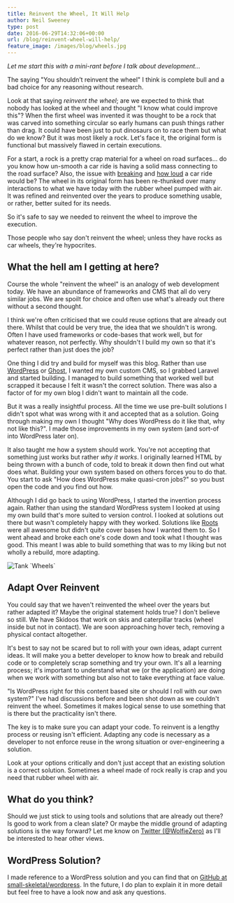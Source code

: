 ```yaml
---
title: Reinvent the Wheel, It Will Help
author: Neil Sweeney
type: post
date: 2016-06-29T14:32:06+00:00
url: /blog/reinvent-wheel-will-help/
feature_image: /images/blog/wheels.jpg
---
```


_Let me start this with a mini-rant before I talk about development&#8230;_

The saying "You shouldn’t reinvent the wheel" I think is complete bull and a bad choice for any reasoning without research.

Look at that saying _reinvent the wheel_; are we expected to think that nobody has looked at the wheel and thought "I know what could improve this"? When the first wheel was invented it was thought to be a rock that was carved into something circular so early humans can push things rather than drag. It could have been just to put dinosaurs on to race them but what do we know? But it was most likely a rock. Let's face it, the original form is functional but massively flawed in certain executions.

For a start, a rock is a pretty crap material for a wheel on road surfaces&#8230; do you know how un-smooth a car ride is having a solid mass connecting to the road surface? Also, the issue with [breaking][1] and [how loud][2] a car ride would be? The wheel in its original form has been re-thunked over many interactions to what we have today with the rubber wheel pumped with air. It was refined and reinvented over the years to produce something usable, or rather, better suited for its needs.

So it's safe to say we needed to reinvent the wheel to improve the execution.

Those people who say don't reinvent the wheel; unless they have rocks as car wheels, they're hypocrites.

## What the hell am I getting at here?

Course the whole "reinvent the wheel" is an analogy of web development today. We have an abundance of frameworks and CMS that all do very similar jobs. We are spoilt for choice and often use what's already out there without a second thought.

I think we're often criticised that we could reuse options that are already out there. Whilst that could be very true, the idea that we shouldn't is wrong. Often I have used frameworks or code-bases that work well, but for whatever reason, not perfectly. Why shouldn't I build my own so that it's perfect rather than just does the job?

One thing I did try and build for myself was this blog. Rather than use [WordPress][3] or [Ghost][4], I wanted my own custom CMS, so I grabbed Laravel and started building. I managed to build something that worked well but scrapped it because I felt it wasn't the correct solution. There was also a factor of for my own blog I didn't want to maintain all the code.

But it was a really insightful process. All the time we use pre-built solutions I didn't spot what was wrong with it and accepted that as a solution. Going through making my own I thought "Why does WordPress do it like that, why not like this?". I made those improvements in my own system (and sort-of into WordPress later on).

It also taught me how a system should work. You're not accepting that something just works but rather _why it works_. I originally learned HTML by being thrown with a bunch of code, told to break it down then find out what does what. Building your own system based on others forces you to do that. You start to ask "How does WordPress make quasi-cron jobs?" so you bust open the code and you find out how.

Although I did go back to using WordPress, I started the invention process again. Rather than using the standard WordPress system I looked at using my own build that's more suited to version control. I looked at solutions out there but wasn't completely happy with they worked. Solutions like [Roots][5] were all awesome but didn't quite cover bases how I wanted them to. So I went ahead and broke each one's code down and took what I thought was good. This meant I was able to build something that was to my liking but not wholly a rebuild, more adapting.

<div class="oversize oversize--overlay">
  <img src="https://i1.wp.com/wolfiezero.com/uploads/2016/05/tank.jpg" alt="Tank `Wheels`" />
</div>

## Adapt Over Reinvent

You could say that we haven't reinvented the wheel over the years but rather adapted it? Maybe the original statement holds true? I don't believe so still. We have Skidoos that work on skis and caterpillar tracks (wheel inside but not in contact). We are soon approaching hover tech, removing a physical contact altogether.

It's best to say not be scared but to roll with your own ideas, adapt current ideas. It will make you a better developer to know how to break and rebuild code or to completely scrap something and try your own. It's all a learning process; it's important to understand what we (or the application) are doing when we work with something but also not to take everything at face value.

"Is WordPress right for this content based site or should I roll with our own system?" I've had discussions before and been shot down as we couldn't reinvent the wheel. Sometimes it makes logical sense to use something that is there but the practicality isn't there.

The key is to make sure you can adapt your code. To reinvent is a lengthy process or reusing isn't efficient. Adapting any code is necessary as a developer to not enforce reuse in the wrong situation or over-engineering a solution.

Look at your options critically and don't just accept that an existing solution is a correct solution. Sometimes a wheel made of rock really is crap and you need that rubber wheel with air.

## What do you think?

Should we just stick to using tools and solutions that are already out there? Is good to work from a clean slate? Or maybe the middle ground of adapting solutions is the way forward? Let me know on [Twitter (@WolfieZero)][6] as I'll be interested to hear other views.

## WordPress Solution?

I made reference to a WordPress solution and you can find that on [GitHub at small-skeletal/wordpress][7]. In the future, I do plan to explain it in more detail but feel free to have a look now and ask any questions.

 [1]: https://www.youtube.com/watch?v=zA6MUlVNkLM
 [2]: https://www.youtube.com/watch?v=u02SFvuDnqE
 [3]: https://wordpress.org/
 [4]: https://ghost.org/
 [5]: https://roots.io/
 [6]: https://twitter.com/wolfiezero/
 [7]: https://github.com/small-skeletal/wordpress
